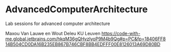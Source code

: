 # AdvancedComputerArchitecture
Lab sessions for advanced computer architecture

Maxou Van Lauwe en Wout Deleu
KU Leuven
https://code-with-me.global.jetbrains.com/hkqM36gQHvzlyoP9M4b9Qg#p=PC&fp=18406FF814B504CD0DA16B235EB867B746CBF8BB4EDFFF00E8126013A69D80BD
